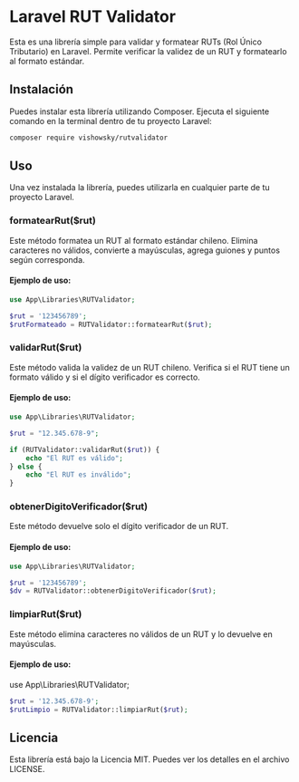 # Laravel RUT Validator

Esta es una librería simple para validar y formatear RUTs (Rol Único Tributario) en Laravel. Permite verificar la validez de un RUT y formatearlo al formato estándar.

## Instalación

Puedes instalar esta librería utilizando Composer. Ejecuta el siguiente comando en la terminal dentro de tu proyecto Laravel:

```bash
composer require vishowsky/rutvalidator
```

## Uso

Una vez instalada la librería, puedes utilizarla en cualquier parte de tu proyecto Laravel.

### formatearRut($rut)

Este método formatea un RUT al formato estándar chileno. Elimina caracteres no válidos, convierte a mayúsculas, agrega guiones y puntos según corresponda.

#### Ejemplo de uso:

```php
use App\Libraries\RUTValidator;

$rut = '123456789';
$rutFormateado = RUTValidator::formatearRut($rut);
```

### validarRut($rut)

Este método valida la validez de un RUT chileno. Verifica si el RUT tiene un formato válido y si el dígito verificador es correcto.

#### Ejemplo de uso:


```php
use App\Libraries\RUTValidator;

$rut = "12.345.678-9";

if (RUTValidator::validarRut($rut)) {
    echo "El RUT es válido";
} else {
    echo "El RUT es inválido";
}
```

### obtenerDigitoVerificador($rut)

Este método devuelve solo el dígito verificador de un RUT.

#### Ejemplo de uso:

```php
use App\Libraries\RUTValidator;

$rut = '123456789';
$dv = RUTValidator::obtenerDigitoVerificador($rut);
```

### limpiarRut($rut)
Este método elimina caracteres no válidos de un RUT y lo devuelve en mayúsculas.

#### Ejemplo de uso:

use App\Libraries\RUTValidator;

```php
$rut = '12.345.678-9';
$rutLimpio = RUTValidator::limpiarRut($rut);
```

## Licencia
Esta librería está bajo la Licencia MIT. Puedes ver los detalles en el archivo LICENSE.
